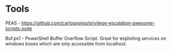 # Tools

PEAS - https://github.com/carlospolop/privilege-escalation-awesome-scripts-suite 

Bof.ps1 - PowerShell Buffer Overflow Script. Great for exploiting services on windows boxes which are only accessible from localhost. 
